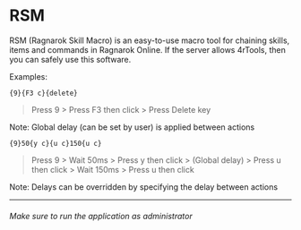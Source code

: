 # RSM

RSM (Ragnarok Skill Macro) is an easy-to-use macro tool for chaining skills, items and commands in Ragnarok Online. If the server allows 4rTools, then you can safely use this software.

Examples:

```
{9}{F3 c}{delete}
```
> Press 9 > Press F3 then click > Press Delete key

Note: Global delay (can be set by user) is applied between actions

```
{9}50{y c}{u c}150{u c}
```
> Press 9 > Wait 50ms > Press y then click > (Global delay) > Press u then click > Wait 150ms > Press u then click

Note: Delays can be overridden by specifying the delay between actions

----
###### Make sure to run the application as administrator
